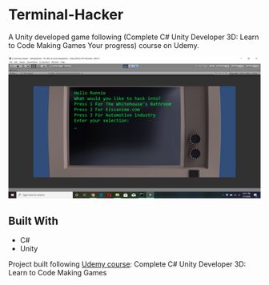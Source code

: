 # Terminal-Hacker
A Unity developed game following (Complete C# Unity Developer 3D: Learn to Code Making Games Your progress) course on Udemy.

![screenshot](docs/screenshot1.jpg)

## Built With

- C#
- Unity

Project built following [Udemy course](https://www.udemy.com/course/unitycourse2/): Complete C# Unity Developer 3D: Learn to Code Making Games
